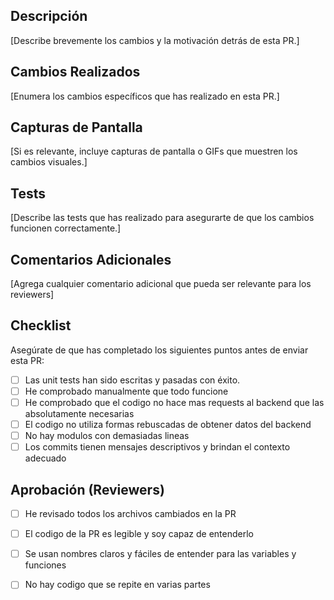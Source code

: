 ## Descripción
[Describe brevemente los cambios y la motivación detrás de esta PR.]

## Cambios Realizados
[Enumera los cambios específicos que has realizado en esta PR.]

## Capturas de Pantalla
[Si es relevante, incluye capturas de pantalla o GIFs que muestren los cambios visuales.]

## Tests
[Describe las tests que has realizado para asegurarte de que los cambios funcionen correctamente.]

## Comentarios Adicionales
[Agrega cualquier comentario adicional que pueda ser relevante para los reviewers]

## Checklist
Asegúrate de que has completado los siguientes puntos antes de enviar esta PR:

- [ ] Las unit tests han sido escritas y pasadas con éxito.
- [ ] He comprobado manualmente que todo funcione
- [ ] He comprobado que el codigo no hace mas requests al backend que las absolutamente necesarias
- [ ] El codigo no utiliza formas rebuscadas de obtener datos del backend
- [ ] No hay modulos con demasiadas lineas
- [ ] Los commits tienen mensajes descriptivos y brindan el contexto adecuado

## Aprobación (Reviewers)
- [ ] He revisado todos los archivos cambiados en la PR
- [ ] El codigo de la PR es legible y soy capaz de entenderlo
- [ ] Se usan nombres claros y fáciles de entender para las variables y funciones
- [ ] No hay codigo que se repite en varias partes


